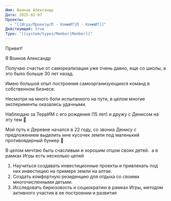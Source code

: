 ```yaml
---
Имя: Воинов Александр
Дата: 2025-02-07
Проекты:
  - "[[Игра/Проекты/П - КоммИТ|П - КоммИТ]]"
Действующий: true
Type: "[[system/types/Member|Member]]"
---
```

Привет!

Я Воинов Александр 

Получаю счастье от самореализации уже очень давно, еще со школы, а это было больше 30 лет назад. 

Имею большой опыт построения самоорганизующихся команд в собственном бизнесе.

Несмотря на много боли испытанного на пути, в целом многие эксперименты оказались удачными. 

Наблюдаю за ТеррИМ с его рождения (15 лет) и дружу с Денисом на эту тем 🙂

Мой путь к Деревне начался в 22 году, со звонка Денису с предложением выделить мне кусочек земли под маленький противоядерный бункер 🙂  

В целом мечтаю быть счасливым и хорошим отцом своих детей. 
а в рамках Игры есть несколько целей

1. Научиться создавать инвестиционные проекты и привлекать под них инвестицию на примере земли на алтае.
2. Создать комфортную резиденцию для отдыха со своими многочисленными детьми.
3. Исследовать бирюзовость и социократию в рамках Игры, методом активного участия в ее построении и развития
